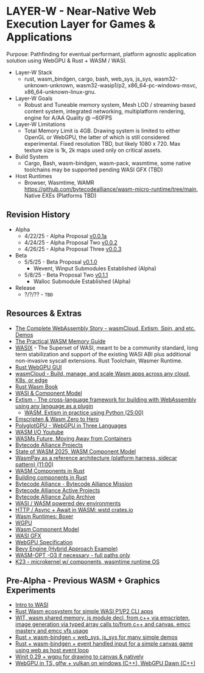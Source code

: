 # LAYER-W - Near-Native Web Execution Layer for Games & Applications

Purpose: Pathfinding for eventual performant, platform agnostic application solution using WebGPU & Rust + WASM / WASI.

- Layer-W Stack
  - rust, wasm_bindgen, cargo, bash, web_sys, js_sys, wasm32-unknown-unknown, wasm32-wasip1/p2, x86_64-pc-windows-msvc, x86_64-unknown-linux-gnu.
- Layer-W Goals
  - Robust and Tuneable memory system, Mesh LOD / streaming based content system, integrated networking, multiplatform rendering, engine for A/AA Quality @ ~60FPS
- Layer-W Limitations
  - Total Memory Limit is 4GB. Drawing system is limited to either OpenGL or WebGPU, the latter of which is still considered experimental. Fixed resolution TBD, but likely 1080 x 720. Max texture size is 1k, 2k maps used only on critical assets.
- Build System
  - Cargo, Bash, wasm-bindgen, wasm-pack, wasmtime, some native toolchains may be supported pending WASI GFX (TBD)
- Host Runtimes
  - Browser, Wasmtime, WAMR https://github.com/bytecodealliance/wasm-micro-runtime/tree/main, Native EXEs (Platforms TBD)

## Revision History

- Alpha
  - 4/22/25 - Alpha Proposal [v0.0.1a](/engine/research/pre-lim/layerwV0.0.1a.md)
  - 4/24/25 - Alpha Proposal Two [v0.0.2](/engine/research/pre-lim/layerwV0.0.2.md)
  - 4/26/25 - Alpha Proposal Three [v0.0.3](/engine/research/pre-lim/layerwV0.0.3.md)
- Beta
  - 5/5/25 - Beta Proposal [v0.1.0](/engine/research/beta/layerwV0.1.0.md)
    - Wevent, Winput Submodules Established (Alpha)
  - 5/8/25 - Beta Proposal Two [v0.1.1](/engine/research/beta/layerwV0.1.1.md)
    - Walloc Submodule Established (Alpha)
- Release
  - ?/?/?? - `TBD`

## Resources & Extras

- [The Complete WebAssembly Story - wasmCloud, Extism, Spin, and etc. Demos](https://www.youtube.com/watch?v=Wxw-YAGYHDc)
- [The Practical WASM Memory Guide](https://radu-matei.com/blog/practical-guide-to-wasm-memory/)
- [WASIX](https://wasix.org/) - The Superset of WASI, meant to be a community standard, long term stabilization and support of the existing WASI ABI plus additional non-invasive syscall extensions. Rust Toolchain, Wasmer Runtime.
- [Rust WebGPU GUI](https://github.com/zupzup/rust-wgpu-gui-example/tree/main)
- [wasmCloud - Build, manage, and scale Wasm apps across any cloud, K8s, or edge](https://wasmcloud.com/)
- [Rust Wasm Book](https://rustwasm.github.io/docs/book/why-rust-and-webassembly.html)
- [WASI & Component Model](https://www.youtube.com/watch?v=mkkYNw8gTQg)
- [Extism - The cross-language framework for building with WebAssembly using any language as a plugin](https://extism.org/)
  - [WASM, Extism in practice using Python (25:00)](https://www.youtube.com/watch?v=Wxw-YAGYHDc)
- [Emscripten & Wasm Zero to Hero](https://github.com/nathanpotter17/emcc-wasm)
- [PolyglotGPU - WebGPU in Three Languages](https://github.com/nathanpotter17/polyglot-gpu)
- [WASM I/O Youtube](https://www.youtube.com/@wasmio)
- [WASMs Future, Moving Away from Containers](https://www.youtube.com/watch?v=ZrLL6jrSVtk&t=480s)
- [Bytecode Alliance Projects](https://github.com/bytecodealliance)
- [State of WASM 2025, WASM Component Model](https://www.youtube.com/watch?v=KK0FKiQ7nis)
- [WasmPay as a reference architecture (platform harness, sidecar pattern) (11:00)](https://www.youtube.com/watch?v=FM2B8kYEasw)
- [WASM Components in Rust](https://component-model.bytecodealliance.org/language-support/rust.html)
- [Building components in Rust](https://component-model.bytecodealliance.org/language-support/rust.html)
- [Bytecode Alliance - Bytecode Alliance Mission](https://www.youtube.com/watch?v=ZrLL6jrSVtk)
- [Bytecode Alliance Active Projects](https://github.com/bytecodealliance/governance/tree/main/projects)
- [Bytecode Alliance Zulip Archive](https://github.com/bytecodealliance/zulip-archive)
- [WASI / WASM powered dev environments](https://www.youtube.com/watch?v=4bbU1gA2aSks)
- [HTTP / Async + Await in WASM: wstd crates.io](https://crates.io/crates/wstd)
- [Wasm Runtimes: Boxer](https://www.youtube.com/watch?v=rHOwhkHv21U)
- [WGPU](https://crates.io/crates/wgpu)
- [Wasm Component Model](https://component-model.bytecodealliance.org/)
- [WASI GFX](https://www.youtube.com/watch?v=HBJ1-S65bbM)
- [WebGPU Specification](https://www.w3.org/TR/webgpu/)
- [Bevy Engine (Hybrid Approach Example)](https://bevyengine.org/)
- [WASM-OPT -O3 if necessary - full paths only](https://rustwasm.github.io/book/reference/code-size.html)
- [K23 - microkernel w/ components, wasmtime runtime OS](https://www.youtube.com/watch?v=LraPUAV-fOo)

## Pre-Alpha - Previous WASM + Graphics Experiments

- [Intro to WASI](https://github.com/nathanpotter17/emcc-wasm/blob/main/src/wasi/README.md)
- [Rust Wasm ecosystem for simple WASI P1/P2 CLI apps](https://github.com/nathanpotter17/emcc-wasm/tree/main/src/wasi/rust/wasm-cla)
- [WIT, wasm shared memory, js module decl. from c++ via emscripten, image generation via typed array calls to/from c++ and canvas, emcc mastery and emcc vfs usage](https://github.com/nathanpotter17/emcc-wasm/tree/main/src/library)
- [Rust + wasm-bindgen + web_sys, js_sys for many simple demos](https://github.com/nathanpotter17/emcc-wasm/tree/main/src/wasi/rust/wasm-sys-bindgen)
- [Rust + wasm-bindgen + event handled input for a simple canvas game using web as host event loop](https://github.com/nathanpotter17/emcc-wasm/tree/main/src/wasi/rust/wasm-input)
- [Winit 0.29 + wgpu for drawing to canvas & natively](https://github.com/nathanpotter17/emcc-wasm/tree/main/src/wasi/rust/wasm-wgpu)
- [WebGPU in TS, glfw + vulkan on windows (C++), WebGPU Dawn (C++)](https://github.com/nathanpotter17/polyglot-gpu)
